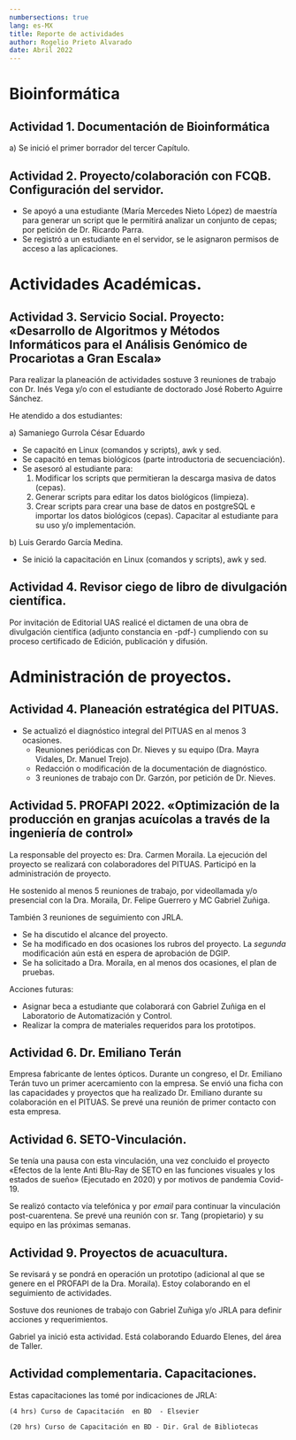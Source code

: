 ```yaml
---
numbersections: true
lang: es-MX
title: Reporte de actividades 
author: Rogelio Prieto Alvarado
date: Abril 2022
---
```



# Bioinformática
## Actividad 1. Documentación de Bioinformática

a) Se inició el primer borrador del tercer Capítulo. 


## Actividad 2. Proyecto/colaboración con FCQB. Configuración del servidor.

- Se apoyó a una estudiante (María Mercedes Nieto López) de maestría para generar un script que le permitirá analizar un conjunto de cepas; por petición de Dr. Ricardo Parra.
- Se registró a un estudiante en el servidor, se le asignaron permisos de acceso a las aplicaciones.


# Actividades Académicas.

## Actividad 3. Servicio Social. Proyecto: «Desarrollo de Algoritmos y Métodos Informáticos para el Análisis Genómico de Procariotas a Gran Escala» 

Para realizar la planeación de actividades sostuve 3 reuniones de trabajo con Dr. Inés Vega y/o con el estudiante de doctorado José Roberto Aguirre Sánchez.

He atendido a dos estudiantes: 

a) Samaniego Gurrola César Eduardo

- Se capacitó en Linux (comandos y scripts), awk y sed.
- Se capacitó en temas biológicos (parte introductoria de secuenciación).
- Se asesoró al estudiante para:
    1. Modificar los scripts que permitieran la descarga masiva de datos (cepas).
    1. Generar scripts para editar los datos biológicos (limpieza).
    2. Crear scripts para crear una base de datos en postgreSQL e importar los datos biológicos (cepas). Capacitar al estudiante para su uso y/o implementación.


b) Luis Gerardo García Medina.

- Se inició la capacitación en Linux (comandos y scripts), awk y sed.

## Actividad 4. Revisor ciego de libro de divulgación científica.

Por invitación de Editorial UAS realicé el dictamen de una obra de divulgación científica (adjunto constancia en -pdf-) cumpliendo con su proceso certificado de Edición, publicación y difusión.



# Administración de proyectos.

## Actividad 4. Planeación estratégica del PITUAS.

- Se actualizó el diagnóstico integral del PITUAS en al menos 3 ocasiones.
    - Reuniones periódicas con Dr. Nieves y su equipo (Dra. Mayra Vidales,  Dr. Manuel Trejo).
    - Redacción o modificación de la documentación de diagnóstico.
    - 3 reuniones de trabajo con Dr. Garzón, por petición de Dr. Nieves.


## Actividad 5. PROFAPI 2022. «Optimización de la producción en granjas acuícolas a través de la ingeniería de control»

La responsable del proyecto es: Dra. Carmen Moraila. La ejecución del proyecto se realizará con colaboradores del PITUAS. Participó en la administración de proyecto. 

He sostenido al menos 5 reuniones de trabajo, por videollamada y/o presencial con la Dra. Moraila, Dr. Felipe Guerrero y MC Gabriel Zuñiga.

También 3 reuniones de seguimiento con JRLA.

- Se ha discutido el alcance del proyecto.
- Se ha modificado en dos ocasiones los rubros del proyecto. La _segunda_ modificación aún está en espera de aprobación de DGIP.
- Se ha solicitado a Dra. Moraila, en al menos dos ocasiones, el plan de pruebas.

Acciones futuras:
- Asignar beca a estudiante que colaborará con Gabriel Zuñiga en el Laboratorio de Automatización y Control.
- Realizar la compra de materiales requeridos para los prototipos.

## Actividad 6. Dr. Emiliano Terán

Empresa fabricante de lentes ópticos. Durante un congreso, el Dr. Emiliano Terán tuvo un primer acercamiento con la empresa. Se envió una ficha con las capacidades y proyectos que ha realizado Dr. Emiliano durante su colaboración en el PITUAS. Se prevé una reunión de primer contacto con esta empresa.


## Actividad 6. SETO-Vinculación. 

Se tenía una pausa con esta vinculación, una vez concluido el proyecto «Efectos de la lente Anti Blu-Ray de SETO en las funciones visuales y los estados de sueño» (Ejecutado en 2020) y por motivos de pandemia Covid-19.

Se realizó contacto vía telefónica y por _email_ para continuar la vinculación post-cuarentena. Se prevé una reunión con sr. Tang (propietario) y su equipo en las próximas semanas.



## Actividad 9. Proyectos de acuacultura.

Se revisará y se pondrá en operación un prototipo (adicional al que se genere en el PROFAPI de la Dra. Moraila). Estoy colaborando en el seguimiento de actividades.

Sostuve dos reuniones de trabajo con Gabriel Zuñiga y/o JRLA para definir acciones y requerimientos.

Gabriel ya inició esta actividad. Está colaborando Eduardo Elenes, del área de Taller.



## Actividad complementaria. Capacitaciones.

Estas capacitaciones las tomé por indicaciones de JRLA:

    (4 hrs) Curso de Capacitación  en BD  - Elsevier

    (20 hrs) Curso de Capacitación en BD - Dir. Gral de Bibliotecas





